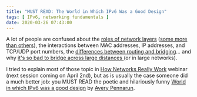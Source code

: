 ```yaml
---
title: "MUST READ: The World in Which IPv6 Was a Good Design"
tags: [ IPv6, networking fundamentals ]
date: 2020-03-26 07:43:00
---
```


A lot of people are confused about the [roles of network layers](https://blog.ipspace.net/2019/09/response-osi-model-is-lie.html) ([some more than others](https://blog.ipspace.net/2020/03/omg-what-is-layer-2.html)), the interactions between MAC addresses, IP addresses, and TCP/UDP port numbers, the [differences between routing and bridging](https://blog.ipspace.net/2011/07/is-fibre-channel-switching-bridging-or.html)... and why [it's so bad to bridge across large distances ](https://blog.ipspace.net/2020/02/live-vmotion-into-vmware-on-aws-cloud.html)(or in large networks).

I tried to explain most of those topic in [How Networks Really Work](https://www.ipspace.net/How_Networks_Really_Work) webinar (next session coming on April 2nd), but as is usually the case someone did a much better job: you MUST READ the poetic and hilariously funny [World in which IPv6 was a good design](https://apenwarr.ca/log/20170810) by [Avery Pennarun](https://www.linkedin.com/in/apenwarr/).
